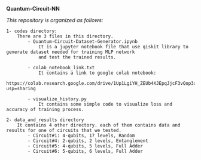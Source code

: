 **Quantum-Circuit-NN**

*This repository is organized as follows:*

    1- codes directory:
        There are 3 files in this directory.
            - Quantum-Circuit-Dataset-Generator.ipynb
                It is a jupyter notebook file that use qiskit library to generate dataset needed for training MLP network
                and test the trained results.

            - colab_notebook_link.txt
                It contains a link to google colab notebook:
                    https://colab.research.google.com/drive/1Up1LgiYH_ZEUb4XJEpqJjcF3vQop3aZG?usp=sharing

            - visualize_history.py
                It contains some simple code to visualize loss and accuracy of training process.
    
    2- data_and_results directory
        It contains 4 other directory. each of them contains data and results for one of circuits that we tested.
            - Circuit#1: 4-qubits, 17 levels, Random
            - Circuit#4: 2-qubits, 2 levels, Entanglement
            - Circuit#5: 4-qubits, 5 levels, Full Adder
            - Circuit#6: 5-qubits, 6 levels, Full Adder